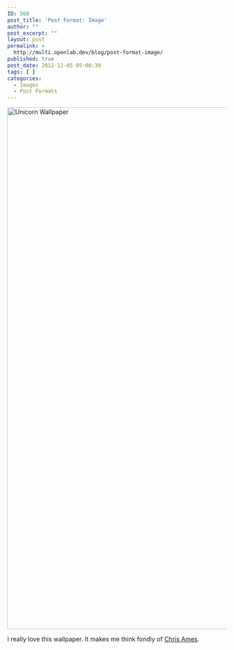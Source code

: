 ```yaml
---
ID: 568
post_title: 'Post Format: Image'
author: ""
post_excerpt: ""
layout: post
permalink: >
  http://multi.openlab.dev/blog/post-format-image/
published: true
post_date: 2012-12-05 05:00:39
tags: [ ]
categories:
  - Images
  - Post Formats
---
```

<dl class="wp-caption aligncenter" id="attachment_612" style="width: 650px;"><dt class="wp-caption-dt"></dt></dl><img class="alignnone size-full wp-image-967" alt="Unicorn Wallpaper" src="http://multi.openlab.dev/wp-content/uploads/2012/12/unicorn-wallpaper.jpg" width="1600" height="1200" />

I really love this wallpaper. It makes me think fondly of <a title="Chris Ames" href="http://chrisam.es/" target="_blank">Chris Ames</a>.